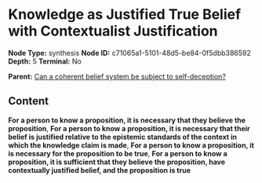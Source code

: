 # Knowledge as Justified True Belief with Contextualist Justification

**Node Type:** synthesis
**Node ID:** c71065a1-5101-48d5-be84-0f5dbb386592
**Depth:** 5
**Terminal:** No

**Parent:** [Can a coherent belief system be subject to self-deception?](can-a-coherent-belief-system-be-subject-to-self-deception-antithesis-0e1e561d-0bc1-4b2c-983b-af2b897ff9b2.md)

## Content

**For a person to know a proposition, it is necessary that they believe the proposition**, **For a person to know a proposition, it is necessary that their belief is justified relative to the epistemic standards of the context in which the knowledge claim is made**, **For a person to know a proposition, it is necessary for the proposition to be true**, **For a person to know a proposition, it is sufficient that they believe the proposition, have contextually justified belief, and the proposition is true**
